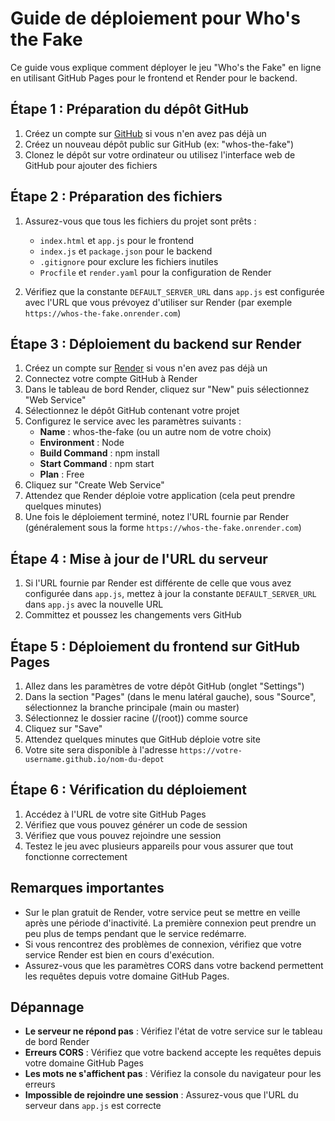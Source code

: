 # Guide de déploiement pour Who's the Fake

Ce guide vous explique comment déployer le jeu "Who's the Fake" en ligne en utilisant GitHub Pages pour le frontend et Render pour le backend.

## Étape 1 : Préparation du dépôt GitHub

1. Créez un compte sur [GitHub](https://github.com/) si vous n'en avez pas déjà un
2. Créez un nouveau dépôt public sur GitHub (ex: "whos-the-fake")
3. Clonez le dépôt sur votre ordinateur ou utilisez l'interface web de GitHub pour ajouter des fichiers

## Étape 2 : Préparation des fichiers

1. Assurez-vous que tous les fichiers du projet sont prêts :
   - `index.html` et `app.js` pour le frontend
   - `index.js` et `package.json` pour le backend
   - `.gitignore` pour exclure les fichiers inutiles
   - `Procfile` et `render.yaml` pour la configuration de Render

2. Vérifiez que la constante `DEFAULT_SERVER_URL` dans `app.js` est configurée avec l'URL que vous prévoyez d'utiliser sur Render (par exemple `https://whos-the-fake.onrender.com`)

## Étape 3 : Déploiement du backend sur Render

1. Créez un compte sur [Render](https://render.com/) si vous n'en avez pas déjà un
2. Connectez votre compte GitHub à Render
3. Dans le tableau de bord Render, cliquez sur "New" puis sélectionnez "Web Service"
4. Sélectionnez le dépôt GitHub contenant votre projet
5. Configurez le service avec les paramètres suivants :
   - **Name** : whos-the-fake (ou un autre nom de votre choix)
   - **Environment** : Node
   - **Build Command** : npm install
   - **Start Command** : npm start
   - **Plan** : Free
6. Cliquez sur "Create Web Service"
7. Attendez que Render déploie votre application (cela peut prendre quelques minutes)
8. Une fois le déploiement terminé, notez l'URL fournie par Render (généralement sous la forme `https://whos-the-fake.onrender.com`)

## Étape 4 : Mise à jour de l'URL du serveur

1. Si l'URL fournie par Render est différente de celle que vous avez configurée dans `app.js`, mettez à jour la constante `DEFAULT_SERVER_URL` dans `app.js` avec la nouvelle URL
2. Committez et poussez les changements vers GitHub

## Étape 5 : Déploiement du frontend sur GitHub Pages

1. Allez dans les paramètres de votre dépôt GitHub (onglet "Settings")
2. Dans la section "Pages" (dans le menu latéral gauche), sous "Source", sélectionnez la branche principale (main ou master)
3. Sélectionnez le dossier racine (/(root)) comme source
4. Cliquez sur "Save"
5. Attendez quelques minutes que GitHub déploie votre site
6. Votre site sera disponible à l'adresse `https://votre-username.github.io/nom-du-depot`

## Étape 6 : Vérification du déploiement

1. Accédez à l'URL de votre site GitHub Pages
2. Vérifiez que vous pouvez générer un code de session
3. Vérifiez que vous pouvez rejoindre une session
4. Testez le jeu avec plusieurs appareils pour vous assurer que tout fonctionne correctement

## Remarques importantes

- Sur le plan gratuit de Render, votre service peut se mettre en veille après une période d'inactivité. La première connexion peut prendre un peu plus de temps pendant que le service redémarre.
- Si vous rencontrez des problèmes de connexion, vérifiez que votre service Render est bien en cours d'exécution.
- Assurez-vous que les paramètres CORS dans votre backend permettent les requêtes depuis votre domaine GitHub Pages.

## Dépannage

- **Le serveur ne répond pas** : Vérifiez l'état de votre service sur le tableau de bord Render
- **Erreurs CORS** : Vérifiez que votre backend accepte les requêtes depuis votre domaine GitHub Pages
- **Les mots ne s'affichent pas** : Vérifiez la console du navigateur pour les erreurs
- **Impossible de rejoindre une session** : Assurez-vous que l'URL du serveur dans `app.js` est correcte